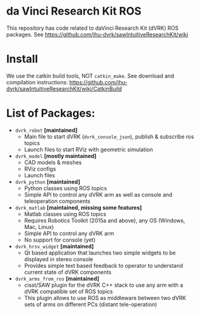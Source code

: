 da Vinci Research Kit ROS
====================
This repository has code related to daVinci Research Kit (dVRK) ROS packages.
See https://github.com/jhu-dvrk/sawIntuitiveResearchKit/wiki

# Install
We use the catkin build tools, NOT `catkin_make`.  See download and compilation instructions: https://github.com/jhu-dvrk/sawIntuitiveResearchKit/wiki/CatkinBuild

# List of Packages:
* `dvrk_robot` **[maintained]** 
  * Main file to start dVRK (`dvrk_console_json`), publish & subscribe ros topics
  * Launch files to start RViz with geometric simulation
* `dvrk_model` **[mostly maintained]**
  * CAD models & meshes
  * RViz configs
  * Launch files
* `dvrk_python` **[maintained]**
  * Python classes using ROS topics
  * Simple API to control any dVRK arm as well as console and teleoperation components
* `dvrk_matlab` **[maintained, missing some features]**
  * Matlab classes using ROS topics
  * Requires Robotics Toolkit (2015a and above), any OS (Windows, Mac, Linux)
  * Simple API to control any dVRK arm
  * No support for console (yet)
* `dvrk_hrsv_widget` **[maintained]**
  * Qt based application that launches two simple widgets to be displayed in stereo console
  * Provides simple text based feedback to operator to understand current state of dVRK components
* `dvrk_arms_from_ros` **[maintained]**
  * cisst/SAW plugin for the dVRK C++ stack to use any arm with a dVRK compatible set of ROS topics
  * This plugin allows to use ROS as middleware between two dVRK sets of arms on different PCs (distant tele-operation)




